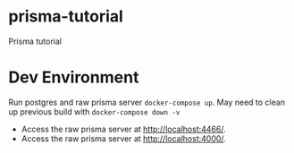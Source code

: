 # prisma-tutorial
Prisma tutorial

# Dev Environment
Run postgres and raw prisma server `docker-compose up`.  May need to clean up previous build with `docker-compose down -v`

- Access the raw prisma server at [http://localhost:4466/](http://localhost:4466/).
- Access the raw prisma server at [http://localhost:4000/](http://localhost:4000/).

